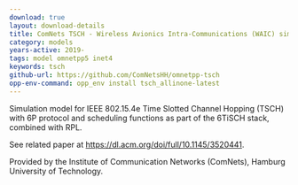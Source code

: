 ```yaml
---
download: true
layout: download-details
title: ComNets TSCH - Wireless Avionics Intra-Communications (WAIC) simulation model utilizing IEEE 802.15.4 TSCH
category: models
years-active: 2019-
tags: model omnetpp5 inet4
keywords: tsch
github-url: https://github.com/ComNetsHH/omnetpp-tsch
opp-env-command: opp_env install tsch_allinone-latest
---
```


Simulation model for IEEE 802.15.4e Time Slotted Channel Hopping (TSCH) with
6P protocol and scheduling functions as part of the 6TiSCH stack, combined with RPL.

See related paper at <https://dl.acm.org/doi/full/10.1145/3520441>.

Provided by the Institute of Communication Networks (ComNets), Hamburg
University of Technology.
